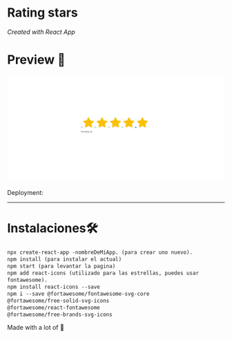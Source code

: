 # Rating stars

_Created with React App_

# Preview 🚀
![](docs/screenshot.jpeg)

Deployment: []()

*********************************************************

# Instalaciones🛠

```
npx create-react-app -nombreDeMiApp. (para crear uno nuevo).
npm install (para instalar el actual)
npm start (para levantar la pagina)
npm add react-icons (utilizado para las estrellas, puedes usar fontawesome).
npm install react-icons --save
npm i --save @fortawesome/fontawesome-svg-core  
@fortawesome/free-solid-svg-icons 
@fortawesome/react-fontawesome 
@fortawesome/free-brands-svg-icons
```

Made with a lot of 💛

